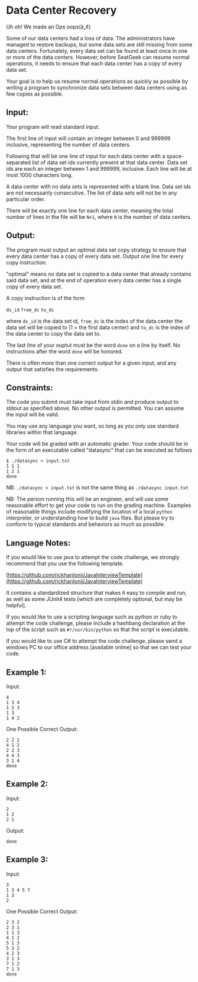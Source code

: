 # Data Center Recovery

Uh oh! We made an Ops oops(â„¢)

Some of our data centers had a loss of data. The
administrators have managed to restore backups, but some data sets are
still missing from some data centers. Fortunately, every data set can be
found at least once in one or more of the data centers. However, before
SeatGeek can resume normal operations, it needs to ensure that each data
center has a copy of every data set.

Your goal is to help us resume normal operations as quickly as
possible by writing a program to synchronize data sets between data
centers using as few copies as possible.

Input:
------

Your program will read standard input.

The first line of input will contain an integer between 0 and 999999
inclusive, representing the number of data centers.

Following that will be one line of input for each data center with a
space-separated list of data set ids currently present at that data
center. Data set ids are each an integer between 1 and 999999, inclusive.
Each line will be at most 1000 characters long.

A data center with no data sets is represented with a blank line. Data
set ids are not necessarily consecutive. The list of data sets will not
be in any particular order.

There will be exactly one line for each data center, meaning the total
number of lines in the file will be `N+1`, where `N` is the number of data
centers.


Output:
-------

The program must output an optimal data set copy strategy to ensure that
every data center has a copy of every data set. Output one line for every
copy instruction.

"optimal" means no data set is copied to a data center that already contains
said data set, and at the end of operation every data center has a single
copy of every data set.

A copy instruction is of the form

`ds_id` `from_dc` `to_dc`

where `ds_id` is the data set id, `from_dc` is the index of the data center
the data set will be copied to (1 = the first data center) and `to_dc` is the
index of the data center to copy the data set to.

The last line of your ouptut must be the word `done` on a line by itself. No
instructions after the word `done` will be honored.

There is often more than one correct output for a given input, and any
output that satisfies the requirements.


Constraints:
------------

The code you submit must take input from stdin and produce output to
stdout as specified above. No other output is permitted. You can
assume the input will be valid.

You may use any language you want, so long as you only use standard libraries
within that language.

Your code will be graded with an automatic grader. Your code should be
in the form of an executable called "datasync" that can be executed as follows


```
$ ./datasync < input.txt
1 1 1
1 2 1
done
```

NB: `./datasync < input.txt` is not the same thing as `./datasync input.txt`

NB: The person running this will be an engineer, and will use some reasonable effort
to get your code to run on the grading machine. Examples of reasonable things include
modifying the location of a local `python` interpreter, or understanding how to build
`java` files. But please try to conform to typical standards and behaviors as much as possible.

Language Notes:
------------

If you would like to use java to attempt the code challenge, we strongly recommend that you
use the following template.

[https://github.com/rickhanlonii/JavaInterviewTemplate](https://github.com/rickhanlonii/JavaInterviewTemplate)

It contains a standardized structure that makes it easy to compile and run,
as well as some JUnit4 tests [which are completely optional, but may be helpful].

If you would like to use a scripting language such as python or ruby to attempt the code challenge,
please include a hashbang declaration at the top of the script such as `#!/usr/bin/python` so that
the script is executable.

If you would like to use C# to attempt the code challenge, please send a windows PC to our
office address [available online] so that we can test your code.



Example 1:
----------
Input:

```
4
1 3 4
1 2 3
1 3
1 4 2
```

One Possible Correct Output:

```
2 2 1
4 1 2
2 2 3
4 4 3
3 1 4
done
```


Example 2:
----------
Input:

```
2
1 2
2 1
```

Output:

```
done
```

Example 3:
----------
Input:

```
3
1 3 4 5 7
1 3
2
```

One Possible Correct Output:

```
2 3 2
2 3 1
1 1 3
4 1 2
5 1 3
5 3 2
4 2 3
3 1 3
7 1 2
7 1 3
done
```
